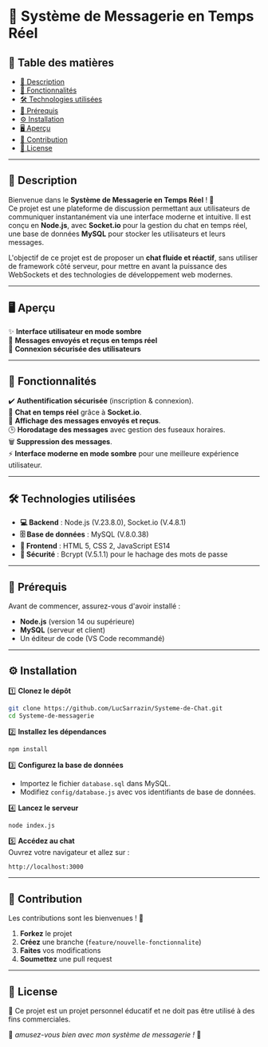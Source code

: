 # 💬 Système de Messagerie en Temps Réel

## 📜 Table des matières

- [📖 Description](#-description)
- [🚀 Fonctionnalités](#-fonctionnalités)
- [🛠️ Technologies utilisées](#-technologies-utilisées)
- [📌 Prérequis](#-prérequis)
- [⚙️ Installation](#-installation)
- [🖥️ Aperçu](#-aperçu)
- [🤝 Contribution](#-contribution)
- [📄 License](#-license)

---

## 📖 Description  

Bienvenue dans le **Système de Messagerie en Temps Réel** ! 🚀  
Ce projet est une plateforme de discussion permettant aux utilisateurs de communiquer instantanément via une interface moderne et intuitive. Il est conçu en **Node.js**, avec **Socket.io** pour la gestion du chat en temps réel, une base de données **MySQL** pour stocker les utilisateurs et leurs messages.

L'objectif de ce projet est de proposer un **chat fluide et réactif**, sans utiliser de framework côté serveur, pour mettre en avant la puissance des WebSockets et des technologies de développement web modernes.

---

## 🖥️ Aperçu  

✨ **Interface utilisateur en mode sombre**  
📡 **Messages envoyés et reçus en temps réel**  
🔐 **Connexion sécurisée des utilisateurs**  

---

## 🚀 Fonctionnalités

✔️ **Authentification sécurisée** (inscription & connexion).  
💬 **Chat en temps réel** grâce à **Socket.io**.  
📌 **Affichage des messages envoyés et reçus**.  
🕒 **Horodatage des messages** avec gestion des fuseaux horaires.  
🗑️ **Suppression des messages**.  
⚡ **Interface moderne en mode sombre** pour une meilleure expérience utilisateur.  

---

## 🛠️ Technologies utilisées  

- **💻 Backend** : Node.js (V.23.8.0), Socket.io (V.4.8.1)  
- **🗄️ Base de données** : MySQL (V.8.0.38)  
- **🎨 Frontend** : HTML 5, CSS 2, JavaScript ES14  
- **🔐 Sécurité** : Bcrypt (V.5.1.1) pour le hachage des mots de passe  

---

## 📌 Prérequis

Avant de commencer, assurez-vous d'avoir installé :  

- **Node.js** (version 14 ou supérieure)  
- **MySQL** (serveur et client)  
- Un éditeur de code (VS Code recommandé)  

---

## ⚙️ Installation  

1️⃣ **Clonez le dépôt**  
```bash
git clone https://github.com/LucSarrazin/Systeme-de-Chat.git
cd Systeme-de-messagerie
```

2️⃣ **Installez les dépendances**  
```bash
npm install
```

3️⃣ **Configurez la base de données**  
- Importez le fichier `database.sql` dans MySQL.  
- Modifiez `config/database.js` avec vos identifiants de base de données.  

4️⃣ **Lancez le serveur**  
```bash
node index.js
```

5️⃣ **Accédez au chat**  
Ouvrez votre navigateur et allez sur :  
```
http://localhost:3000
```

---

## 🤝 Contribution  

Les contributions sont les bienvenues ! 🎉  

1. **Forkez** le projet  
2. **Créez** une branche (`feature/nouvelle-fonctionnalite`)  
3. **Faites** vos modifications  
4. **Soumettez** une pull request  

---

## 📄 License  

📌 Ce projet est un projet personnel éducatif et ne doit pas être utilisé à des fins commerciales.  

🚀 *amusez-vous bien avec mon système de messagerie !* 🎉  

